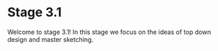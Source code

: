 # Stage 3.1

Welcome to stage 3.1! In this stage we focus on the ideas of top down design and master sketching. 



